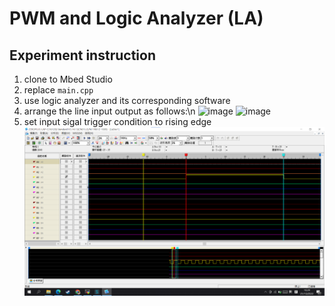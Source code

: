 # PWM and Logic Analyzer (LA)
## Experiment instruction
1. clone to Mbed Studio
2. replace `main.cpp`
3. use logic analyzer and its corresponding software
4. arrange the line input output as follows:\n
![image](./result/排線1.jpg=500x)		![image](./result/排線2.jpg=500x)
5. set input sigal trigger condition to rising edge
![image](./result/logic_analyzer.png)